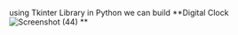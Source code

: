 using Tkinter Library in Python we can build **Digital Clock![Screenshot (44)](https://github.com/anilk4/Digital-Clock-using-Python/assets/89409899/556bfbca-df03-4e14-ad33-df963205fb3c)
**
